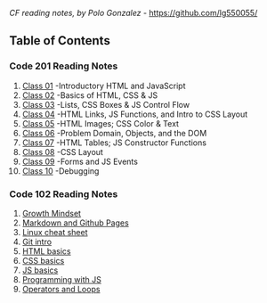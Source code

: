 *CF reading notes, by Polo Gonzalez* - <https://github.com/lg550055/>

## Table of Contents

### Code 201 Reading Notes

1. [Class 01](./201/class-01.md) -Introductory HTML and JavaScript
2. [Class 02](./201/class-02.md) -Basics of HTML, CSS & JS
3. [Class 03](./201/class-03.md) -Lists, CSS Boxes & JS Control Flow
4. [Class 04](./201/class-04.md) -HTML Links, JS Functions, and Intro to CSS Layout
5. [Class 05](./201/class-05.md) -HTML Images; CSS Color & Text
6. [Class 06](./201/class-06.md) -Problem Domain, Objects, and the DOM
7. [Class 07](./201/class-07.md) -HTML Tables; JS Constructor Functions
8. [Class 08](./201/class-08.md) -CSS Layout
9. [Class 09](./201/class-09.md) -Forms and JS Events
10. [Class 10](./201/class-10.md) -Debugging


### Code 102 Reading Notes

1. [Growth Mindset](./102/growth-mindset.md)
2. [Markdown and Github Pages](./102/markdown.md)
3. [Linux cheat sheet](./102/cheat-sheet.md)
4. [Git intro](./102/git-intro.md)
5. [HTML basics](./102/html-basics.md)
6. [CSS basics](./102/css.md)
7. [JS basics](./102/js.md)
8. [Programming with JS](./102/js2.md)
9. [Operators and Loops](./102/opandloops.md)